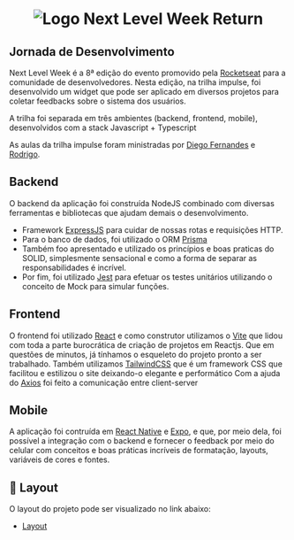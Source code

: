 <h1 align="center">
   <img src="https://user-images.githubusercontent.com/6501144/167706863-d6dd19d6-7380-4629-b103-c461df5d13ab.png" alt="Logo Next Level Week Return" />
</h1>

## Jornada de Desenvolvimento

Next Level Week é a 8ª edição do evento promovido pela [Rocketseat](https://rocketseat.com.br) para a comunidade de desenvolvedores.
Nesta edição, na trilha impulse, foi desenvolvido um widget que pode ser aplicado em diversos projetos para coletar feedbacks sobre o sistema dos usuários.

A trilha foi separada em três ambientes (backend, frontend, mobile), desenvolvidos com a stack Javascript + Typescript

As aulas da trilha impulse foram ministradas por [Diego Fernandes](https://github.com/diego3g) e [Rodrigo](https://github.com/rodrigorgtic).

## Backend

O backend da aplicação foi construída NodeJS combinado com diversas ferramentas e bibliotecas que ajudam demais o desenvolvimento.
- Framework [ExpressJS](https://expressjs.com) para cuidar de nossas rotas e requisições HTTP.
- Para o banco de dados, foi utilizado o ORM [Prisma](https://www.prisma.io)
- Também foo apresentado e utilizado os princípios e boas praticas do SOLID, simplesmente sensacional e como a forma de separar as responsabilidades é incrível.
- Por fim, foi utilizado [Jest](https://jestjs.io) para efetuar os testes unitários utilizando o conceito de Mock para simular funções.

## Frontend

O frontend foi utilizado [React](https://reactjs.org) e como construtor utilizamos o [Vite](https://vitejs.dev) que lidou com toda a parte burocrática de criação de projetos em Reactjs. Que em questões de minutos, já tínhamos o esqueleto do projeto pronto a ser trabalhado.
Também utilizamos [TailwindCSS](https://tailwindcss.com) que é um framework CSS que facilitou e estilizou o site deixando-o elegante e performático
Com a ajuda do [Axios](https://axios-http.com/ptbr/) foi feito a comunicação entre client-server

## Mobile
A aplicação foi contruída em [React Native](https://reactnative.dev/) e [Expo](https://expo.dev/), e que, por meio dela, foi possível a integração com o backend e fornecer o feedback por meio do celular com conceitos e boas práticas incríveis de formatação, layouts, variáveis de cores e fontes.

## 🔖 Layout
O layout do projeto pode ser visualizado no link abaixo:
- [Layout](https://www.figma.com/community/file/1102912516166573468/Feedback-Widget)
